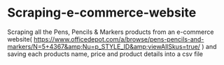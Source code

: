 # Scraping-e-commerce-website
Scraping all the Pens, Pencils &amp; Markers products from an e-commerce website( https://www.officedepot.com/a/browse/pens-pencils-and-markers/N=5+4367&amp;Nu=p_STYLE_ID&amp;viewAllSkus=true/ ) and saving each products name, price and product details into a csv file
